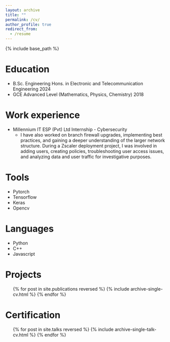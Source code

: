 ```yaml
---
layout: archive
title: ""
permalink: /cv/
author_profile: true
redirect_from:
  - /resume
---
```


{% include base_path %}

Education
======
* B.Sc. Engineering Hons. in Electronic and Telecommunication Engineering 2024
* GCE Advanced Level (Mathematics, Physics, Chemistry) 2018

Work experience
======
* Millennium IT ESP (Pvt) Ltd  Internship - Cybersecurity 
  * I have also worked on branch firewall upgrades, implementing best practices, and gaining a deeper understanding
of the larger network structure. During a Zscaler deployment project, I was involved in adding users, creating
policies, troubleshooting user access issues, and analyzing data and user traffic for investigative purposes.


  
Tools
======
* Pytorch
* Tensorflow
* Keras
* Opencv

Languages
======
* Python
* C++
* Javascript


Projects
======
  <ul>{% for post in site.publications reversed %}
    {% include archive-single-cv.html %}
  {% endfor %}</ul>
  
Certification
======
  <ul>{% for post in site.talks reversed %}
    {% include archive-single-talk-cv.html  %}
  {% endfor %}</ul>

